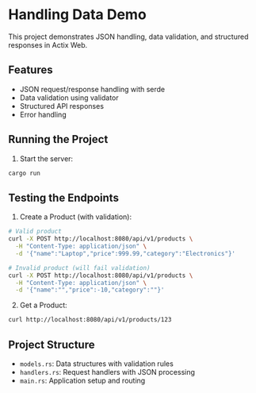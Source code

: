 # Handling Data Demo

This project demonstrates JSON handling, data validation, and structured responses in Actix Web.

## Features

- JSON request/response handling with serde
- Data validation using validator
- Structured API responses
- Error handling

## Running the Project

1. Start the server:
```bash
cargo run
```

## Testing the Endpoints

1. Create a Product (with validation):
```bash
# Valid product
curl -X POST http://localhost:8080/api/v1/products \
  -H "Content-Type: application/json" \
  -d '{"name":"Laptop","price":999.99,"category":"Electronics"}'

# Invalid product (will fail validation)
curl -X POST http://localhost:8080/api/v1/products \
  -H "Content-Type: application/json" \
  -d '{"name":"","price":-10,"category":""}'
```

2. Get a Product:
```bash
curl http://localhost:8080/api/v1/products/123
```

## Project Structure

- `models.rs`: Data structures with validation rules
- `handlers.rs`: Request handlers with JSON processing
- `main.rs`: Application setup and routing